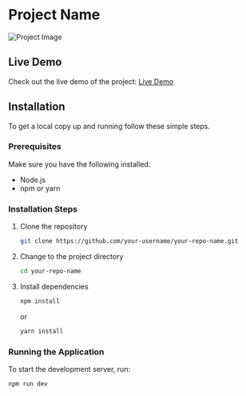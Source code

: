# Project Name

![Project Image](https://via.placeholder.com/1200x600.png?text=Project+Image)

## Live Demo

Check out the live demo of the project: [Live Demo](https://assignment-wine-zeta.vercel.app/)

## Installation

To get a local copy up and running follow these simple steps.

### Prerequisites

Make sure you have the following installed:

- Node.js
- npm or yarn

### Installation Steps

1. Clone the repository
    ```sh
    git clone https://github.com/your-username/your-repo-name.git
    ```
2. Change to the project directory
    ```sh
    cd your-repo-name
    ```
3. Install dependencies
    ```sh
    npm install
    ```
    or
    ```sh
    yarn install
    ```

### Running the Application

To start the development server, run:
```sh
npm run dev
